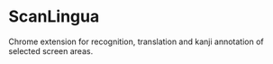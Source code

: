 # ScanLingua
 Chrome extension for recognition, translation and kanji annotation of selected screen areas.
